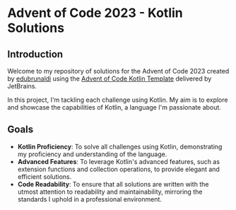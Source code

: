 # Advent of Code 2023 - Kotlin Solutions

## Introduction
Welcome to my repository of solutions for the Advent of Code 2023  created by [edubrunaldi][github] using the [Advent of Code Kotlin Template][template] delivered by JetBrains. 

In this project, I'm tackling each challenge using Kotlin. My aim is to explore and showcase the capabilities of Kotlin, a language I'm passionate about.

## Goals
- **Kotlin Proficiency**: To solve all challenges using Kotlin, demonstrating my proficiency and understanding of the language.
- **Advanced Features**: To leverage Kotlin's advanced features, such as extension functions and collection operations, to provide elegant and efficient solutions.
- **Code Readability**: To ensure that all solutions are written with the utmost attention to readability and maintainability, mirroring the standards I uphold in a professional environment.

[^aoc]:
    [Advent of Code][aoc] – An annual event of Christmas-oriented programming challenges started December 2015.
    Every year since then, beginning on the first day of December, a programming puzzle is published every day for twenty-five days.
    You can solve the puzzle and provide an answer using the language of your choice.

[aoc]: https://adventofcode.com
[docs]: https://kotlinlang.org/docs/home.html
[github]: https://github.com/edubrunaldi
[issues]: https://github.com/kotlin-hands-on/advent-of-code-kotlin-template/issues
[kotlin]: https://kotlinlang.org
[slack]: https://surveys.jetbrains.com/s3/kotlin-slack-sign-up
[template]: https://github.com/kotlin-hands-on/advent-of-code-kotlin-template
